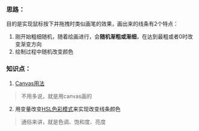 ### 思路：
目的是实现鼠标按下并拖拽时类似画笔的效果，画出来的线条有2个特点：
1. 刚开始粗细随机，随着绘画进行，会**随机渐粗或渐细**，在达到最粗或者0时改变渐变方向
2. 绘制过程中随机改变颜色

### 知识点：
1. [Canvas用法](https://developer.mozilla.org/zh-CN/docs/Web/API/Canvas_API)

> 不用多说，就是用canvas画的

2. 用变量改变[HSL色彩模式](http://mothereffinghsl.com/)来实现改变线条颜色

> 通俗来讲，就是色调、饱和度、亮度